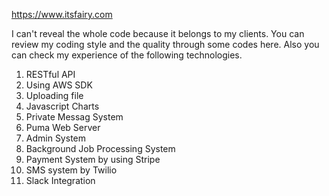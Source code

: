 https://www.itsfairy.com

I can't reveal the whole code because it belongs to my clients. You can review my coding style and the quality through some codes here. Also you can check my experience of the following technologies.

1. RESTful API
2. Using AWS SDK
3. Uploading file
4. Javascript Charts
5. Private Messag System
6. Puma Web Server
7. Admin System
8. Background Job Processing System
9. Payment System by using Stripe
10. SMS system by Twilio
11. Slack Integration